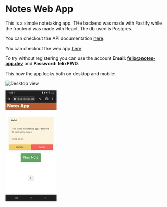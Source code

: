# Notes Web App

This is a simple notetaking app. THe backend was made with Fastify while the frontend was made with React. The db used is Postgres.

You can checkout the API documentation [here](https://notes-web-app-backend-production.up.railway.app/docs).

You can checkout the wep app [here](https://notes-web-app-frontend-production-5116.up.railway.app).

To try without registering you can use the account **Email: felix@notes-app.dev** and **Password: felixPWD**.

This how the app looks both on desktop and mobile: 

![Desktop view](/destop-view.png "Desktop")

![Mobile view](/mobile-view.jpeg "Mobile")
